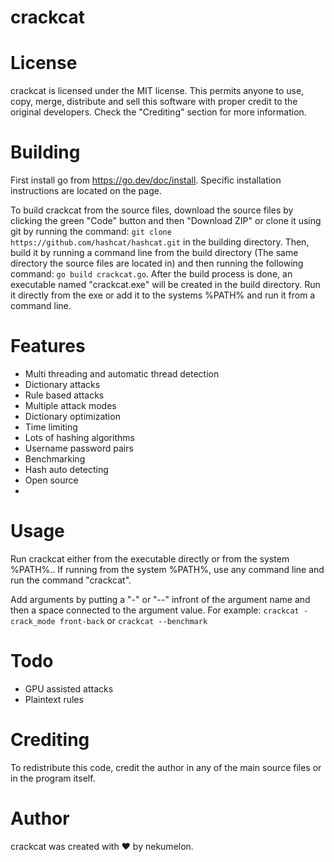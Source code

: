 # crackcat
# License
crackcat is licensed under the MIT license. This permits anyone to use, copy, merge, distribute and sell this software with proper credit to the original developers. Check the "Crediting" section for more information.

# Building
First install go from https://go.dev/doc/install. Specific installation instructions are located on the page.

To build crackcat from the source files, download the source files by clicking the green "Code" button and then "Download ZIP" or clone it using git by running the command: `git clone https://github.com/hashcat/hashcat.git` in the building directory. Then, build it by running a command line from the build directory (The same directory the source files are located in) and then running the following command: `go build crackcat.go`. After the build process is done, an executable named "crackcat.exe" will be created in the build directory. Run it directly from the exe or add it to the systems %PATH% and run it from a command line.

# Features
* Multi threading and automatic thread detection
* Dictionary attacks
* Rule based attacks
* Multiple attack modes
* Dictionary optimization
* Time limiting
* Lots of hashing algorithms
* Username password pairs
* Benchmarking
* Hash auto detecting
* Open source
* 

# Usage
Run crackcat either from the executable directly or from the system %PATH%.. If running from the system %PATH%, use any command line and run the command "crackcat".

Add arguments by putting a "-" or "--" infront of the argument name and then a space connected to the argument value. For example: `crackcat -crack_mode front-back` or `crackcat --benchmark`
  
# Todo
* GPU assisted attacks
* Plaintext rules

# Crediting
To redistribute this code, credit the author in any of the main source files or in the program itself.

# Author
crackcat was created with ❤ by nekumelon.